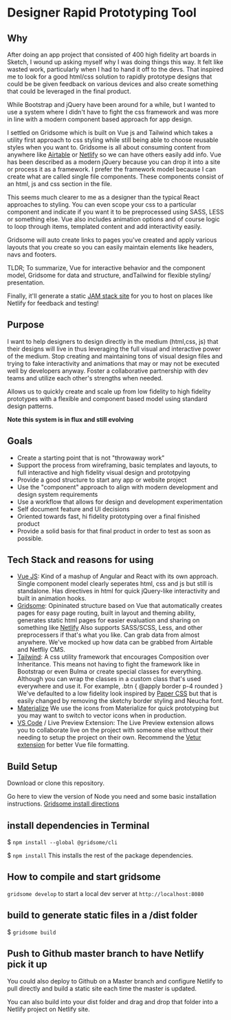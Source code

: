# Designer Rapid Prototyping Tool

## Why

After doing an app project that consisted of 400 high fidelity art boards in Sketch, I wound up asking myself why I was doing things this way. It felt like wasted work, particularly when I had to hand it off to the devs. That inspired me to look for a good html/css solution to rapidly prototype designs that could be be given feedback on various devices and also create something that could be leveraged in the final product.

While Bootstrap and jQuery have been around for a while, but I wanted to use a system where I didn't have to fight the css framework and was more in line with a modern component based approach for app design.

I settled on Gridsome which is built on Vue js and Tailwind which takes a utility first approach to css styling while still being able to choose reusable styles when you want to. Gridsome is all about consuming content from anywhere like [Airtable](https://airtable.com/) or [Netlify](https://www.netlify.com/) so we can have others easily add info. Vue has been described as a modern jQuery because you can drop it into a site or process it as a framework. I prefer the framework model because I can create what are called single file components. These components consist of an html, js and css section in the file.

This seems much clearer to me as a designer than the typical React approaches to styling. You can even scope your css to a particular component and indicate if you want it to be preprocessed using SASS, LESS or something else. Vue also includes animation options and of course logic to loop through items, templated content and add interactivity easily.

Gridsome will auto create links to pages you've created and apply various layouts that you create so you can easily maintain elements like headers, navs and footers.

TLDR; To summarize, Vue for interactive behavior and the component model, Gridsome for data and structure, andTailwind for flexible styling/ presentation.

Finally, it'll generate a static [JAM stack site](https://jamstack.org/) for you to host on places like Netlify for feedback and testing!

## Purpose

I want to help designers to design directly in the medium (html,css, js) that their designs will live in thus leveraging the full visual and interactive power of the medium. Stop creating and maintaining tons of visual design files and trying to fake interactivity and animations that may or may not be executed well by developers anyway. Foster a collaborative partnership with dev teams and utilize each other's strengths when needed.

Allows us to quickly create and scale up from low fidelity to high fidelity prototypes with a flexible and component based model using standard design patterns.

**Note this system is in flux and still evolving**

## Goals

- Create a starting point that is not "throwaway work"
- Support the process from wireframing, basic templates and layouts, to full interactive and high fidelity visual design and prototpying
- Provide a good structure to start any app or website project
- Use the "component" approach to align with modern development and design system requirements
- Use a workflow that allows for design and development experimentation
- Self document feature and UI decisions
- Oriented towards fast, hi fidelity prototyping over a final finished product
- Provide a solid basis for that final product in order to test as soon as possible.

## Tech Stack and reasons for using

- [Vue JS](https://vuejs.org/): Kind of a mashup of Angular and React with its own approach. Single component model clearly seperates html, css and js but still is standalone. Has directives in html for quick jQuery-like interactivity and built in animation hooks.
- [Gridsome](https://gridsome.org/): Opininated structure based on Vue that automatically creates pages for easy page routing, built in layout and theming ability, generates static html pages for easier evaluation and sharing on something like [Netlify](https://netlify.com) Also supports SASS/SCSS, Less, and other preprocessers if that's what you like. Can grab data from almost anywhere. We've mocked up how data can be grabbed from Airtable and Netfliy CMS.
- [Tailwind](https://tailwindcss.com): A css utility framework that encourages Composition over Inheritance. This means not having to fight the framework like in Bootstrap or even Bulma or create special classes for everything. Although you can wrap the classes in a custom class that's used everywhere and use it. For example, .btn { @apply border p-4 rounded } We've defaulted to a low fidelity look inspired by [Paper CSS](https://www.getpapercss.com/docs/) but that is easily changed by removing the sketchy border styling and Neucha font.
- [Materialize](https://materializecss.com/icons.html) We use the icons from Materialize for quick prototyping but you may want to switch to vector icons when in production.
- [VS Code](https://code.visualstudio.com/) / Live Preview Extension: The Live Preview extension allows you to collaborate live on the project with someone else without their needing to setup the project on their own. Recommend the [Vetur extension](https://marketplace.visualstudio.com/items?itemName=octref.vetur) for better Vue file formatting.

## Build Setup

Download or clone this repository.

Go here to view the version of Node you need and some basic installation instructions.
[Gridsome install directions](https://gridsome.org/docs/)

## install dependencies in Terminal

\$ `npm install --global @gridsome/cli`

\$ `npm install` This installs the rest of the package dependencies.

## How to compile and start gridsome

`gridsome develop` to start a local dev server at `http://localhost:8080`

## build to generate static files in a /dist folder

\$ `gridsome build`

## Push to Github master branch to have Netlify pick it up

You could also deploy to Github on a Master branch and configure Netlify to pull directly and build a static site each time the master is updated.

You can also build into your dist folder and drag and drop that folder into a Netlify project on Netlify site.

